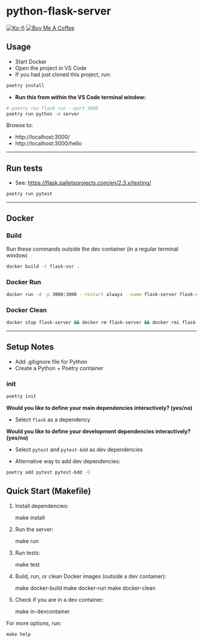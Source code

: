 python-flask-server
==

[![Ko-fi](https://img.shields.io/badge/Ko--fi-F16061?style=for-the-badge&logo=ko-fi&logoColor=white)](https://ko-fi.com/mitchallen)
[![Buy Me A Coffee](https://img.shields.io/badge/Buy%20Me%20A%20Coffee-FFDD00?style=for-the-badge&logo=buy-me-a-coffee&logoColor=black)](https://buymeacoffee.com/mitchallen)


## Usage

* Start Docker
* Open the project in VS Code
* If you had just cloned this project, run:
```sh
poetry install
```

* **Run this from within the VS Code terminal window:**

```sh
# poetry run flask run --port 3000
poetry run python -m server
```

Browse to:

* http://localhost:3000/
* http://localhost:3000/hello

* * *

## Run tests

* See: https://flask.palletsprojects.com/en/2.3.x/testing/

```sh
poetry run pytest
```

* * *

## Docker

### Build

Run these commands outside the dev container (in a regular terminal window)

```sh
docker build -t flask-svr .
```

### Docker Run

```sh
docker run -d -p 3000:3000 --restart always --name flask-server flask-svr
```

### Docker Clean

```sh
docker stop flask-server && docker rm flask-server && docker rmi flask-svr
```

* * *

## Setup Notes

* Add .gitignore file for Python
* Create a Python + Poetry container

### init

```sh
poetry init
```

**Would you like to define your main dependencies interactively? (yes/no)** 

* Select `flask` as a dependency

**Would you like to define your development dependencies interactively? (yes/no)**

* Select `pytest` and `pytest-bdd` as dev dependencies

* Alternative way to add dev dependencies:

```sh
poetry add pytest pytest-bdd -D
```

## Quick Start (Makefile)

1. Install dependencies:

    make install

2. Run the server:

    make run

3. Run tests:

    make test

4. Build, run, or clean Docker images (outside a dev container):

    make docker-build
    make docker-run
    make docker-clean

5. Check if you are in a dev container:

    make in-devcontainer

For more options, run:

    make help

